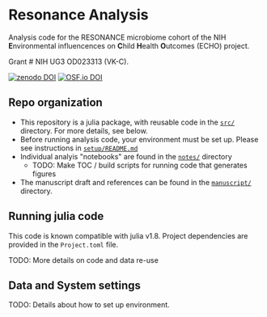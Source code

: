 # Resonance Analysis

Analysis code for the RESONANCE microbiome cohort
of the NIH **E**nvironmental influencences on **C**hild **H**ealth **O**utcomes (ECHO) project.

Grant #  NIH UG3 OD023313 (VK-C).

[![zenodo DOI](https://zenodo.org/badge/448058945.svg)](https://zenodo.org/badge/latestdoi/448058945)
[![OSF.io DOI](https://img.shields.io/badge/OSF.io-10.17605%2FOSF.IO%2FYBS32-informational)](https://doi.org/10.17605/OSF.IO/YBS32)

## Repo organization

- This repository is a julia package, with reusable code in the [`src/`](src/) directory.
  For more details, see below.
- Before running analysis code, your environment must be set up.
  Please see instructions in [`setup/README.md`](setup/README.md)
- Individual analyis "notebooks" are found in the [`notes/`](notes/) directory
  - TODO: Make TOC / build scripts for running code that generates figures
- The manuscript draft and references can be found in the [`manuscript/`](manuscript/) directory.

## Running julia code

This code is known compatible with julia v1.8.
Project dependencies are provided in the `Project.toml` file.

TODO: More details on code and data re-use

## Data and System settings

TODO: Details about how to set up environment.
